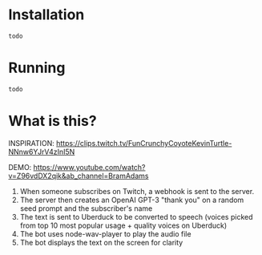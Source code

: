 
# Installation

`todo`


# Running

`todo`

# What is this?

INSPIRATION: https://clips.twitch.tv/FunCrunchyCoyoteKevinTurtle-NNnw6YJrV4zInI5N

DEMO: https://www.youtube.com/watch?v=Z96vdDX2qik&ab_channel=BramAdams

1. When someone subscribes on Twitch, a webhook is sent to the server.
2. The server then creates an OpenAI GPT-3 "thank you" on a random seed prompt and the subscriber's name
3. The text is sent to Uberduck to be converted to speech (voices picked from top 10 most popular usage + quality voices on Uberduck)
4. The bot uses node-wav-player to play the audio file
5. The bot displays the text on the screen for clarity
